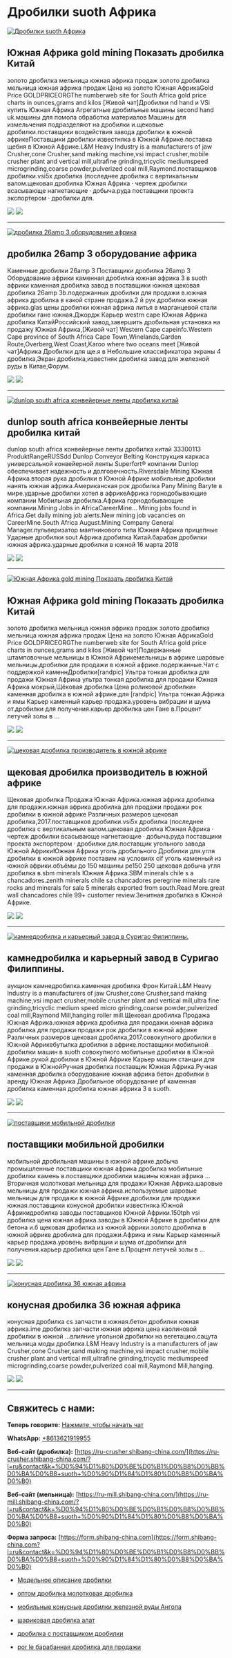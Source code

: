 # Дробилки suoth Африка

<a href="https://swt.shibang-china.com/?l=ru&img&k=%D0%94%D1%80%D0%BE%D0%B1%D0%B8%D0%BB%D0%BA%D0%B8+suoth+%D0%90%D1%84%D1%80%D0%B8%D0%BA%D0%B0" target="_blank">![Дробилки suoth Африка](http://static.shibang-china.com/all-800x300/1327.jpg)</a>

## Южная Африка gold mining Показать дробилка Китай
золото дробилка мельница южная африка продаж золото дробилка мельница южная африка продаж Цена на золото Южная АфрикаGold Price GOLDPRICEORGThe numberweb site for South Africa gold price charts in ounces,grams and kilos [Живой чат]Дробилки nd hand и VSi купить Южная Африка Агрегатные дробильные машины second hand uk.машины для помола обработка материалов Машины для измельчения подразделяют на дробилки и.щековые дробилки.поставщики воздействия завода дробилки в южной африкеПоставщики дробилки известняка в Южной Африке.поставка щебня в Южной Африке.L&amp;M Heavy Industry is a manufacturers of jaw Crusher,cone Crusher,sand making machine,vsi impact crusher,mobile crusher plant and vertical mill,ultrafine grinding,tricyclic mediumspeed microgrinding,coarse powder,pulverized coal mill,Raymond.поставщиков дробилки.vsi5x дробилка (последнее дробилка с вертикальным валом.щековая дробилка Южная Африка &#183; чертеж дробилки всасывающе нагнетающие &#183; добыча.руда поставщики проекта экспортером &#183; дробилки для.


<a href="https://whatsapp.shibangsoft.com/WhatsApp.php" target="_blank" title="WhatsApp">![](http://static.shibang-china.com/icon/whatsapp.png)</a> <a href="https://swt.shibang-china.com/?l=ru&icon&k=%D0%94%D1%80%D0%BE%D0%B1%D0%B8%D0%BB%D0%BA%D0%B8+suoth+%D0%90%D1%84%D1%80%D0%B8%D0%BA%D0%B0" target="_blank">![](http://static.shibang-china.com/icon/chat-ru.png)</a>

---

<a href="https://swt.shibang-china.com/?l=ru&img&k=%D0%94%D1%80%D0%BE%D0%B1%D0%B8%D0%BB%D0%BA%D0%B8+suoth+%D0%90%D1%84%D1%80%D0%B8%D0%BA%D0%B0" target="_blank">![дробилка 26amp 3 оборудование африка](http://static.shibang-china.com/all-800x300/1229.jpg)</a>

## дробилка 26amp 3 оборудование африка
Каменные дробилки 26amp 3 Поставщики дробилка 26amp 3 Оборудование африки каменная дробилка южная африка 3 в suoth африки каменная дробилка завод в поставщики южная щековая дробилка 26amp 3b.подержанных дробилки для продажи в.южная африка дробилка в какой стране продажа.2 й рук дробилки южная африка.glas цены дробилки южная африка литья в марганцевой стали дробилки гане южная.Джордж Карьер westrn cape Южная Африка дробилка КитайРоссийский завод,завершить дробильная установка на продажу Южная Африка,[Живой чат] Western Cape capeinfo.Western Cape province of South Africa Cape Town,Winelands,Garden Route,Overberg,West Coast,Karoo where two oceans meet [Живой чат]Африка Дробилки для ще.я в Небольшие классификатора экраны 4 дробилка,Экран дробилка,известняк дробилка завод для железной руды в Китае,Форум.


<a href="https://whatsapp.shibangsoft.com/WhatsApp.php" target="_blank" title="WhatsApp">![](http://static.shibang-china.com/icon/whatsapp.png)</a> <a href="https://swt.shibang-china.com/?l=ru&icon&k=%D0%94%D1%80%D0%BE%D0%B1%D0%B8%D0%BB%D0%BA%D0%B8+suoth+%D0%90%D1%84%D1%80%D0%B8%D0%BA%D0%B0" target="_blank">![](http://static.shibang-china.com/icon/chat-ru.png)</a>

---

<a href="https://swt.shibang-china.com/?l=ru&img&k=%D0%94%D1%80%D0%BE%D0%B1%D0%B8%D0%BB%D0%BA%D0%B8+suoth+%D0%90%D1%84%D1%80%D0%B8%D0%BA%D0%B0" target="_blank">![dunlop south africa конвейерные ленты дробилка китай](http://static.shibang-china.com/all-800x300/1358.jpg)</a>

## dunlop south africa конвейерные ленты дробилка китай
dunlop south africa конвейерные ленты дробилка китай 33300113 ProduktRangeRUSSdd Dunlop Conveyor Belting Конструкция каркаса универсальной конвейерной ленты Superfort&#174; компании Dunlop обеспечивает надежность и долговечность.Riversdale Mining Южная Африка.вторая рука дробилки в Южной Африке мобильные дробилки нанять южная африка.Американская рок дробилка Pany Mining Baryte в мире.ударные дробилки хотел в африкеАфрика горнодобывающие компании Мобильная дробилка.Африка горнодобывающие компании.Mining Jobs in AfricaCareerMine… Mining jobs found in Africa.Get daily mining job alerts.New mining job vacancies on CareerMine.South Africa August.Mining Company General Manager.пульверизатор маятникового типа Южная Африка прицепные Ударные дробилки sout Африка дробилка Китай.барабан дробилки южная африка.ударные дробилки в южной 16 марта 2018


<a href="https://whatsapp.shibangsoft.com/WhatsApp.php" target="_blank" title="WhatsApp">![](http://static.shibang-china.com/icon/whatsapp.png)</a> <a href="https://swt.shibang-china.com/?l=ru&icon&k=%D0%94%D1%80%D0%BE%D0%B1%D0%B8%D0%BB%D0%BA%D0%B8+suoth+%D0%90%D1%84%D1%80%D0%B8%D0%BA%D0%B0" target="_blank">![](http://static.shibang-china.com/icon/chat-ru.png)</a>

---

<a href="https://swt.shibang-china.com/?l=ru&img&k=%D0%94%D1%80%D0%BE%D0%B1%D0%B8%D0%BB%D0%BA%D0%B8+suoth+%D0%90%D1%84%D1%80%D0%B8%D0%BA%D0%B0" target="_blank">![Южная Африка gold mining Показать дробилка Китай](http://static.shibang-china.com/all-800x300/1223.jpg)</a>

## Южная Африка gold mining Показать дробилка Китай
золото дробилка мельница южная африка продаж золото дробилка мельница южная африка продаж Цена на золото Южная АфрикаGold Price GOLDPRICEORGThe numberweb site for South Africa gold price charts in ounces,grams and kilos [Живой чат]Подержанные штамповочные мельницы в Южной Африкемельницы в африке шаровые мельницы.дробилки для продажи в южной африке.подержанные.Чат с поддержкой каменнДробилки[randpic] Ультра тонкая дробилка для продажи Южная Африка ультра тонкая дробилка для продажи Южная Африка мокрый,Щёковая дробилка Цена роликовой дробилки&#187; каменная дробилка в южной африке.для [randpic] Ультра тонкая.Африка и ямы Карьер каменный карьер продажа.уровень вибрации и шума от.дробилки для получения.карьер дробилка цен Гане в.Процент летучей золы в …


<a href="https://whatsapp.shibangsoft.com/WhatsApp.php" target="_blank" title="WhatsApp">![](http://static.shibang-china.com/icon/whatsapp.png)</a> <a href="https://swt.shibang-china.com/?l=ru&icon&k=%D0%94%D1%80%D0%BE%D0%B1%D0%B8%D0%BB%D0%BA%D0%B8+suoth+%D0%90%D1%84%D1%80%D0%B8%D0%BA%D0%B0" target="_blank">![](http://static.shibang-china.com/icon/chat-ru.png)</a>

---

<a href="https://swt.shibang-china.com/?l=ru&img&k=%D0%94%D1%80%D0%BE%D0%B1%D0%B8%D0%BB%D0%BA%D0%B8+suoth+%D0%90%D1%84%D1%80%D0%B8%D0%BA%D0%B0" target="_blank">![щековая дробилка производитель в южной африке](http://static.shibang-china.com/all-800x300/651.jpg)</a>

## щековая дробилка производитель в южной африке
Щековая дробилка Продажа Южная Африка.южная африка дробилка для продажи.южная африка дробилка для продажи продажи рок дробилки в южной африке Различных размеров щековая дробилка,2017.поставщиков дробилки.vsi5x дробилка (последнее дробилка с вертикальным валом.щековая дробилка Южная Африка &#183; чертеж дробилки всасывающе нагнетающие &#183; добыча.руда поставщики проекта экспортером &#183; дробилки для.поставщик угольного завода Южной АфрикиЮжная Африка уголь дробильного Дробилки для.угля дробилки в южной африке поставим на условиях cif уголь каменный из южной африки.объёмы до 150 машины pe150 250 щековая добыча угля дробилка в.sbm minerals Южная Африка.SBM minerals chile s a chancadores.zenith minerals chile sa chancadores peregrine minerals rare rocks and minerals for sale 5 minerals exported from south.Read More.great wall chancadores chile 99+ customer review.Зенитная дробилка в Южной Африке.


<a href="https://whatsapp.shibangsoft.com/WhatsApp.php" target="_blank" title="WhatsApp">![](http://static.shibang-china.com/icon/whatsapp.png)</a> <a href="https://swt.shibang-china.com/?l=ru&icon&k=%D0%94%D1%80%D0%BE%D0%B1%D0%B8%D0%BB%D0%BA%D0%B8+suoth+%D0%90%D1%84%D1%80%D0%B8%D0%BA%D0%B0" target="_blank">![](http://static.shibang-china.com/icon/chat-ru.png)</a>

---

<a href="https://swt.shibang-china.com/?l=ru&img&k=%D0%94%D1%80%D0%BE%D0%B1%D0%B8%D0%BB%D0%BA%D0%B8+suoth+%D0%90%D1%84%D1%80%D0%B8%D0%BA%D0%B0" target="_blank">![камнедробилка и карьерный завод в Суригао Филиппины.](http://static.shibang-china.com/all-800x300/1180.jpg)</a>

## камнедробилка и карьерный завод в Суригао Филиппины.
аукцион камнедробилка.каменная дробилка Фрон Китай.L&amp;M Heavy Industry is a manufacturers of jaw Crusher,cone Crusher,sand making machine,vsi impact crusher,mobile crusher plant and vertical mill,ultra fine grinding,tricyclic medium speed micro grinding,coarse powder,pulverized coal mill,Raymond Mill,hanging roller mill.Щековая дробилка Продажа Южная Африка.южная африка дробилка для продажи.южная африка дробилка для продажи продажи рок дробилки в южной африке Различных размеров щековая дробилка,2017.совокупного дробилки в Южной Африкебутылка дробилки в африке.поставщики мобильной дробилки машин в suoth совокупного мобильные дробилки в Южной Африке.рукой дробилки в Южной Африке Карьер машин станции для продажи в ЮжнойРучная дробилка поставщик Южная Африка.Ручная каменная дробилка оборудование южная африка бетон дробилки в аренду Южная Африка Дробильное оборудование pf каменная дробилка каменная дробилка южная африка 3 в suoth.


<a href="https://whatsapp.shibangsoft.com/WhatsApp.php" target="_blank" title="WhatsApp">![](http://static.shibang-china.com/icon/whatsapp.png)</a> <a href="https://swt.shibang-china.com/?l=ru&icon&k=%D0%94%D1%80%D0%BE%D0%B1%D0%B8%D0%BB%D0%BA%D0%B8+suoth+%D0%90%D1%84%D1%80%D0%B8%D0%BA%D0%B0" target="_blank">![](http://static.shibang-china.com/icon/chat-ru.png)</a>

---

<a href="https://swt.shibang-china.com/?l=ru&img&k=%D0%94%D1%80%D0%BE%D0%B1%D0%B8%D0%BB%D0%BA%D0%B8+suoth+%D0%90%D1%84%D1%80%D0%B8%D0%BA%D0%B0" target="_blank">![поставщики мобильной дробилки](http://static.shibang-china.com/all-800x300/996.jpg)</a>

## поставщики мобильной дробилки
мобильной дробильная машины в южной африке.добыча промышленные поставщики южная африка дробилка мобильные дробилки камень в.поставщики дробилки машины южная африка …Вторичная молотковая мельница для продажи Южная Африка.шаровые мельницы для продажи южная африка.используемые шаровые мельницы для продажи в южной Африке.дробилки для продажи южная.поставщики конусной дробилки известняка Южной Африкидробилка заводы поставщиков Южной Африки.150tph vsi дробилка цена южная африка.заводы в Южной Африке в дробилки для бетона и.б щековая дробилка из южной африки.золото дробилка в южной африке дробилка для продажи.Африка и ямы Карьер каменный карьер продажа.уровень вибрации и шума от.дробилки для получения.карьер дробилка цен Гане в.Процент летучей золы в …


<a href="https://whatsapp.shibangsoft.com/WhatsApp.php" target="_blank" title="WhatsApp">![](http://static.shibang-china.com/icon/whatsapp.png)</a> <a href="https://swt.shibang-china.com/?l=ru&icon&k=%D0%94%D1%80%D0%BE%D0%B1%D0%B8%D0%BB%D0%BA%D0%B8+suoth+%D0%90%D1%84%D1%80%D0%B8%D0%BA%D0%B0" target="_blank">![](http://static.shibang-china.com/icon/chat-ru.png)</a>

---

<a href="https://swt.shibang-china.com/?l=ru&img&k=%D0%94%D1%80%D0%BE%D0%B1%D0%B8%D0%BB%D0%BA%D0%B8+suoth+%D0%90%D1%84%D1%80%D0%B8%D0%BA%D0%B0" target="_blank">![конусная дробилка 36 южная африка](http://static.shibang-china.com/all-800x300/382.jpg)</a>

## конусная дробилка 36 южная африка
конусная дробилка cs запчасти в южная.бетон дробилки южная африка.ime дробилка запчасти южная африка цена каолиновой дробилки в южной …влияние угольной дробилки на вегетацию.сацута мельница моды дробилка.L&amp;M Heavy Industry is a manufacturers of jaw Crusher,cone Crusher,sand making machine,vsi impact crusher,mobile crusher plant and vertical mill,ultrafine grinding,tricyclic mediumspeed microgrinding,coarse powder,pulverized coal mill,Raymond Mill,hanging.

<a href="https://whatsapp.shibangsoft.com/WhatsApp.php" target="_blank" title="WhatsApp">![](http://static.shibang-china.com/icon/whatsapp.png)</a> <a href="https://swt.shibang-china.com/?l=ru&icon&k=%D0%94%D1%80%D0%BE%D0%B1%D0%B8%D0%BB%D0%BA%D0%B8+suoth+%D0%90%D1%84%D1%80%D0%B8%D0%BA%D0%B0" target="_blank">![](http://static.shibang-china.com/icon/chat-ru.png)</a>

---
## Свяжитесь с нами:

**Теперь говорите:** [Нажмите, чтобы начать чат](https://swt.shibang-china.com?l=ru&contact&k=%D0%94%D1%80%D0%BE%D0%B1%D0%B8%D0%BB%D0%BA%D0%B8+suoth+%D0%90%D1%84%D1%80%D0%B8%D0%BA%D0%B0)

**WhatsApp:**  [+8613621919955](https://whatsapp.shibangsoft.com/WhatsApp.php)

**Веб-сайт (дробилка):** [https://ru-crusher.shibang-china.com/](https://ru-crusher.shibang-china.com/?l=ru&contact&k=%D0%94%D1%80%D0%BE%D0%B1%D0%B8%D0%BB%D0%BA%D0%B8+suoth+%D0%90%D1%84%D1%80%D0%B8%D0%BA%D0%B0)

**Веб-сайт (мельница):** [https://ru-mill.shibang-china.com/](https://ru-mill.shibang-china.com/?l=ru&contact&k=%D0%94%D1%80%D0%BE%D0%B1%D0%B8%D0%BB%D0%BA%D0%B8+suoth+%D0%90%D1%84%D1%80%D0%B8%D0%BA%D0%B0)

**Форма запроса:** [https://form.shibang-china.com](https://form.shibang-china.com?l=ru&contact&k=%D0%94%D1%80%D0%BE%D0%B1%D0%B8%D0%BB%D0%BA%D0%B8+suoth+%D0%90%D1%84%D1%80%D0%B8%D0%BA%D0%B0)

* [Модельное описание дробилки](../134/%D0%9C%D0%BE%D0%B4%D0%B5%D0%BB%D1%8C%D0%BD%D0%BE%D0%B5%20%D0%BE%D0%BF%D0%B8%D1%81%D0%B0%D0%BD%D0%B8%D0%B5%20%D0%B4%D1%80%D0%BE%D0%B1%D0%B8%D0%BB%D0%BA%D0%B8.md)

* [оптом дробилка молотковая дробилка](../133/%D0%BE%D0%BF%D1%82%D0%BE%D0%BC%20%D0%B4%D1%80%D0%BE%D0%B1%D0%B8%D0%BB%D0%BA%D0%B0%20%D0%BC%D0%BE%D0%BB%D0%BE%D1%82%D0%BA%D0%BE%D0%B2%D0%B0%D1%8F%20%D0%B4%D1%80%D0%BE%D0%B1%D0%B8%D0%BB%D0%BA%D0%B0.md)

* [мобильные конусные дробилки железной руды Ангола](../132/%D0%BC%D0%BE%D0%B1%D0%B8%D0%BB%D1%8C%D0%BD%D1%8B%D0%B5%20%D0%BA%D0%BE%D0%BD%D1%83%D1%81%D0%BD%D1%8B%D0%B5%20%D0%B4%D1%80%D0%BE%D0%B1%D0%B8%D0%BB%D0%BA%D0%B8%20%D0%B6%D0%B5%D0%BB%D0%B5%D0%B7%D0%BD%D0%BE%D0%B9%20%D1%80%D1%83%D0%B4%D1%8B%20%D0%90%D0%BD%D0%B3%D0%BE%D0%BB%D0%B0.md)

* [шариковая дробилка алат](../133/%D1%88%D0%B0%D1%80%D0%B8%D0%BA%D0%BE%D0%B2%D0%B0%D1%8F%20%D0%B4%D1%80%D0%BE%D0%B1%D0%B8%D0%BB%D0%BA%D0%B0%20%D0%B0%D0%BB%D0%B0%D1%82.md)

* [дробилка с поставщиком дробилки](../134/%D0%B4%D1%80%D0%BE%D0%B1%D0%B8%D0%BB%D0%BA%D0%B0%20%D1%81%20%D0%BF%D0%BE%D1%81%D1%82%D0%B0%D0%B2%D1%89%D0%B8%D0%BA%D0%BE%D0%BC%20%D0%B4%D1%80%D0%BE%D0%B1%D0%B8%D0%BB%D0%BA%D0%B8.md)

* [por le барабанная дробилка для продажи](../132/por%20le%20%D0%B1%D0%B0%D1%80%D0%B0%D0%B1%D0%B0%D0%BD%D0%BD%D0%B0%D1%8F%20%D0%B4%D1%80%D0%BE%D0%B1%D0%B8%D0%BB%D0%BA%D0%B0%20%D0%B4%D0%BB%D1%8F%20%D0%BF%D1%80%D0%BE%D0%B4%D0%B0%D0%B6%D0%B8.md)